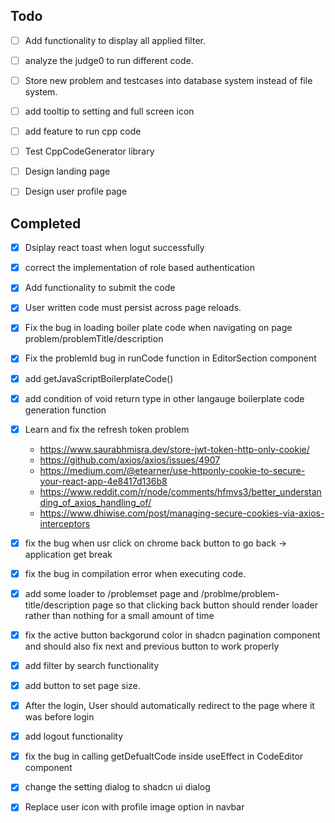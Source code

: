 
## Todo

- [ ] Add functionality to display all applied filter.

- [ ] analyze the judge0 to run different code.

- [ ] Store new problem and testcases into database system instead of file system.

- [ ] add tooltip to setting and full screen icon

- [ ] add feature to run cpp code

- [ ] Test CppCodeGenerator library

- [ ] Design landing page

- [ ] Design user profile page


## Completed
- [x] Dsiplay react toast when logut successfully

- [x] correct the implementation of role based authentication

- [x] Add functionality to submit the code

- [x] User written code must persist across  page reloads.

- [x] Fix the bug in loading boiler plate code when navigating on page problem/problemTitle/description

- [x] Fix the problemId bug in runCode function in EditorSection component

- [x] add getJavaScriptBoilerplateCode()

- [x] add condition of void return type in other langauge boilerplate code generation function

- [x] Learn and fix the refresh token problem
    - https://www.saurabhmisra.dev/store-jwt-token-http-only-cookie/
    - https://github.com/axios/axios/issues/4907
    - https://medium.com/@etearner/use-httponly-cookie-to-secure-your-react-app-4e8417d136b8
    - https://www.reddit.com/r/node/comments/hfmvs3/better_understanding_of_axios_handling_of/
    - https://www.dhiwise.com/post/managing-secure-cookies-via-axios-interceptors
    
- [x] fix the bug when usr click on chrome back button to go back -> application get break

- [x] fix the bug in compilation error when executing code.

- [x] add some loader to /problemset page and /problme/problem-title/description page so that clicking back button should render loader rather than nothing for a small amount of time

- [x] fix the active button backgorund color in shadcn pagination component and should also fix next and previous button to work properly
- [x] add filter by search functionality

- [x] add button to set page size.

- [x] After the login, User should automatically redirect to the page where it  was before login

- [x] add logout functionality

- [x] fix the bug in calling getDefualtCode inside useEffect in CodeEditor component 

- [x] change the setting dialog to shadcn ui dialog

- [x] Replace user icon with profile image option in navbar